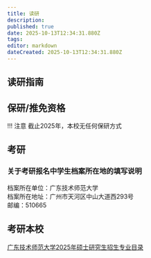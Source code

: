 ```yaml
---
title: 读研
description: 
published: true
date: 2025-10-13T12:34:31.880Z
tags: 
editor: markdown
dateCreated: 2025-10-13T12:34:31.880Z
---
```


## 读研指南

## 保研/推免资格
!!! 注意
    截止2025年，本校无任何保研方式

## 考研

### 关于考研报名中学生档案所在地的填写说明
档案所在单位：广东技术师范大学  
档案所在地址：广州市天河区中山大道西293号  
邮编：510665  

## 考研本校
[广东技术师范大学2025年硕士研究生招生专业目录](https://yjszs.gpnu.edu.cn/info/1154/2455.htm)